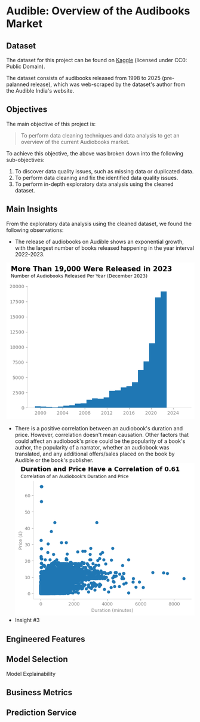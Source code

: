 # Audible: Overview of the Audibooks Market

## Dataset

The dataset for this project can be found on [Kaggle](https://www.kaggle.com/datasets/snehangsude/audible-dataset/data) (licensed under CC0: Public Domain).

The dataset consists of audibooks released from 1998 to 2025 (pre-palanned release), which was web-scraped by the dataset's author from the Audible India's website.

## Objectives
The main objective of this project is:

> To perform data cleaning techniques and data analysis to get an overview of the current Audiobooks market.

To achieve this objective, the above was broken down into the following sub-objectives:
1. To discover data quality issues, such as missing data or duplicated data.
2. To perform data cleaning and fix the identified data quality issues.
3. To perform in-depth exploratory data analysis using the cleaned dataset.

## Main Insights 

From the exploratory data analysis using the cleaned dataset, we found the following observations:
- The release of audiobooks on Audible shows an exponential growth, with the largest number of books released happening in the year interval 2022-2023.
<p align="center">
  <img src="/assets/vis1.png" />
</p>

- There is a positive correlation between an audiobook's duration and price. However, correlation doesn't mean causation. Other factors that could affect an audiobook's price could be the popularity of a book's author, the popularity of a narrator, whether an audiobook was translated, and any additional offers/sales placed on the book by Audible or the book's publisher.![Scatter plot showing correlation between an audiobook's duration and price.](/assets/vis2.png)
- Insight #3


## Engineered Features



## Model Selection

Model Explainability

## Business Metrics

## Prediction Service
